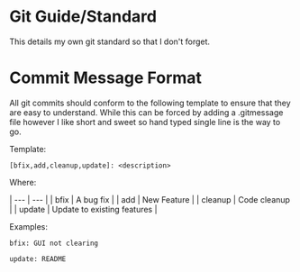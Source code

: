 # Git Guide/Standard

This details my own git standard so that I don't forget.

# Commit Message Format
All git commits should conform to the following template to ensure that they are easy to understand. While this can be forced by adding a .gitmessage file however I like short and sweet so hand typed single line is the way to go.

Template:
```
[bfix,add,cleanup,update]: <description>
```

Where:

| --- | --- |
| bfix | A bug fix |
| add | New Feature |
| cleanup | Code cleanup |
| update | Update to existing features |

Examples:

```
bfix: GUI not clearing
```

```
update: README
```
